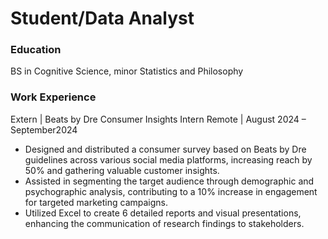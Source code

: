 # Student/Data Analyst

### Education
BS in Cognitive Science, minor Statistics and Philosophy

### Work Experience
Extern | Beats by Dre Consumer Insights Intern Remote | August 2024 – September2024
* Designed and distributed a consumer survey based on Beats by Dre guidelines across various social media
platforms, increasing reach by 50% and gathering valuable customer insights.
* Assisted in segmenting the target audience through demographic and psychographic analysis, contributing to a
10% increase in engagement for targeted marketing campaigns.
* Utilized Excel to create 6 detailed reports and visual presentations, enhancing the communication of research findings to stakeholders.

